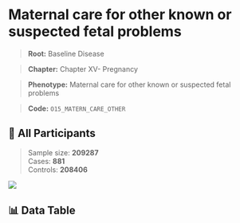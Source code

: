 # Maternal care for other known or suspected fetal problems

> **Root:** Baseline Disease  

> **Chapter:** Chapter XV- Pregnancy  

> **Phenotype:** Maternal care for other known or suspected fetal problems  

> **Code:** `O15_MATERN_CARE_OTHER`

## 🧪 All Participants  
> Sample size: **209287**  
> Cases: **881**  
> Controls: **208406**
<img src="/Sensitive/Figures/ALL/Baseline/O15_MATERN_CARE_OTHER.png"/>

## 📊 Data Table
<CsvTableMRF src="/Sensitive/Data/ALL/Baseline/LG_O15_MATERN_CARE_OTHER.csv"/>

